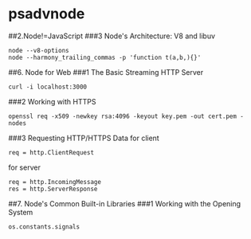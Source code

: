 # psadvnode
##2.Node!=JavaScript
###3 Node's Architecture: V8 and libuv
```
node --v8-options
node --harmony_trailing_commas -p 'function t(a,b,){}'
```

##6. Node for Web
###1 The Basic Streaming HTTP Server
```
curl -i localhost:3000
```

###2 Working with HTTPS
```
openssl req -x509 -newkey rsa:4096 -keyout key.pem -out cert.pem -nodes
```


###3 Requesting HTTP/HTTPS Data
for client
```
req = http.ClientRequest
```
for server
```
req = http.IncomingMessage
res = http.ServerResponse
```

##7. Node's Common Built-in Libraries
###1 Working with the Opening System
```
os.constants.signals
```
